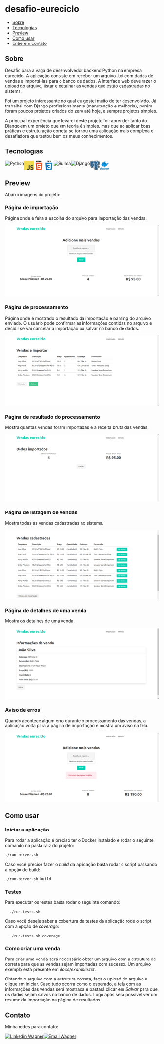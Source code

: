 # desafio-eureciclo
- [Sobre](#sobre)
- [Tecnologias](#techs)
- [Preview](#preview)
- [Como usar](#como-usar)
- [Entre em contato](#contato)

<h2 id="sobre">Sobre</h2>
Desafio para a vaga de desenvolvedor backend Python na empresa eureciclo.
A aplicação consiste em receber um arquivo .txt com dados de vendas e importá-las 
para o banco de dados. A interface web deve fazer o upload do arquivo, listar e 
detalhar as vendas que estão cadastradas no sistema.

Foi um projeto interessante no qual eu gostei muito de ter desenvolvido.
Já trabalhei com Django profissionalmente (manutenção e melhoria), porém foram poucos 
projetos criados do zero até hoje, e sempre projetos simples.

A principal experiência que levarei deste projeto foi: aprender tanto do Django em um 
projeto que em teoria é simples, mas que ao aplicar boas práticas e estruturação correta 
se tornou uma aplicação mais complexa e desafiadora que testou bem os meus conhecimentos.

<h2 id="tech">Tecnologias</h2>
<div style="display: flex">
  <img height="32" src="https://cdn4.iconfinder.com/data/icons/logos-and-brands/512/267_Python_logo-512.png" alt="Python"/>
  <img height="32" src="https://raw.githubusercontent.com/github/explore/80688e429a7d4ef2fca1e82350fe8e3517d3494d/topics/javascript/javascript.png" alt="Javascript"/>
  <img height="32" src="https://raw.githubusercontent.com/github/explore/80688e429a7d4ef2fca1e82350fe8e3517d3494d/topics/html/html.png" alt="HTML5"/>
  <img height="32" src="https://raw.githubusercontent.com/github/explore/80688e429a7d4ef2fca1e82350fe8e3517d3494d/topics/css/css.png" alt="CSS"/>
  <img height="32" src="https://seeklogo.com/images/B/bulma-logo-45B5145BF4-seeklogo.com.png" alt="Bulma">
  <img height="32" src="https://seeklogo.com/images/D/django-logo-F46C1DD95E-seeklogo.com.png" alt="Django"/>
  <img height="32" src="https://raw.githubusercontent.com/github/explore/80688e429a7d4ef2fca1e82350fe8e3517d3494d/topics/postgresql/postgresql.png" alt="PostegreSQL"/>
  <img height="32" src="https://raw.githubusercontent.com/github/explore/80688e429a7d4ef2fca1e82350fe8e3517d3494d/topics/docker/docker.png" alt="Docker"/>
</div>

<h2 id="preview">Preview</h2>
Abaixo imagens do projeto:

### Página de importação
Página onde é feita a escolha do arquivo para importação das vendas.

<img width="auto" height="auto" src="docs/screenshots/import.png">

### Página de processamento
Página onde é mostrado o resultado da importação e parsing do arquivo enviado.
O usuário pode confirmar as informações contidas no arquivo e decidir se vai
cancelar a importação ou salvar no banco de dados.

<img width="auto" height="auto" src="docs/screenshots/processing.png">

### Página de resultado do processamento
Mostra quantas vendas foram importadas e a receita bruta das vendas.

<img width="auto" height="auto" src="docs/screenshots/result.png">

### Página de listagem de vendas
Mostra todas as vendas cadastradas no sistema.

<img width="auto" height="auto" src="docs/screenshots/sales list.png">

### Página de detalhes de uma venda
Mostra os detalhes de uma venda.

<img width="auto" height="auto" src="docs/screenshots/sale details.png">

### Aviso de erros
Quando acontece algum erro durante o processamento das vendas, a aplicação
volta para a página de importação e mostra um aviso na tela.

<img width="auto" height="auto" src="docs/screenshots/error.png">

<h2 id="como-usar">Como usar</h2>

### Iniciar a aplicação

Para rodar a aplicação é preciso ter o Docker instalado e rodar o seguinte comando na pasta raiz do projeto:

```bash
./run-server.sh
```

Caso você precise fazer o _build_ da aplicação basta rodar o script passando a opção de build:

```bash
./run-server.sh build
```

### Testes

Para executar os testes basta rodar o seguinte comando:

```bash
  ./run-tests.sh
```

Caso você deseje saber a cobertura de testes da aplicação rode o script com a opção de _coverage_:

```bash
  ./run-tests.sh coverage
```

### Como criar uma venda

Para criar uma venda será necessário obter um arquivo com a estrutura de correta para que as vendas sejam importadas com sucesso. Um arquivo exemplo está presente em _docs/example.txt_.

Obtendo o arquivo com a estrutura correta, faça o upload do arquivo e clique em iniciar. 
Caso tudo ocorra como o esperado, a tela com as informações das vendas será mostrada e bastará 
clicar em _Salvar_ para que os dados sejam salvos no banco de dados. Logo após será possível 
ver um resumo da importação na página de resultados.

<h2 id="contato">Contato</h2>

Minha redes para contato:

<div style="display: flex">
  <a href="https://www.linkedin.com/in/wagner-cardoso-dev">
    <img alt="Linkedin Wagner" width="32" src="https://cdn2.iconfinder.com/data/icons/social-media-2285/512/1_Linkedin_unofficial_colored_svg-512.png" />
  </a>
  <a href="mailto:wagnerdev01@gmail.com">
    <img alt="Email Wagner" width="32" src="https://cdn4.iconfinder.com/data/icons/logos-brands-in-colors/48/google-gmail-512.png" />
  </a>
</div>